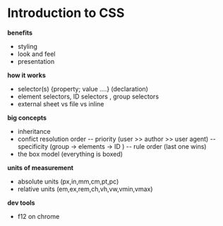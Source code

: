 # Introduction to CSS

**benefits**
- styling
- look and feel
- presentation

**how it works**
- selector(s) {property; value ....} (declaration)
- element selectors, ID selectors , group selectors
- external sheet vs file vs inline

**big concepts**
- inheritance 
- confict resolution order
  -- priority (user >> author >> user agent)
  -- specificity (group -> elements -> ID )
  -- rule order (last one wins)
- the box model (everything is boxed)

**units of measurement**
- absolute units (px,in,mm,cm,pt,pc)
- relative units (em,ex,rem,ch,vh,vw,vmin,vmax)

**dev tools**
- f12 on chrome

